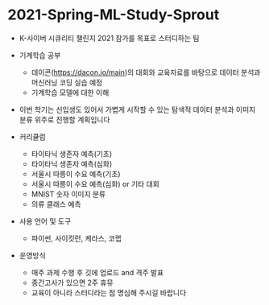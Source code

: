 # 2021-Spring-ML-Study-Sprout
- K-사이버 시큐리티 챌린지 2021 참가를 목표로 스터디하는 팀
- 기계학습 공부
  - 데이콘(https://dacon.io/main)의 대회와 교육자료를 바탕으로 데이터 분석과 머신러닝 코딩 실습 예정
  - 기계학습 모델에 대한 이해

- 이번 학기는 신입생도 있어서 가볍게 시작할 수 있는 탐색적 데이터 분석과 이미지 분류 위주로 진행할 계획입니다
- 커리큘럼
  - 타이타닉 생존자 예측(기초)
  - 타이타닉 생존자 예측(심화)
  - 서울시 따릉이 수요 예측(기초)
  - 서울시 따릉이 수요 예측(심화) or 기타 대회
  - MNIST 숫자 이미지 분류 
  - 의류 클래스 예측

- 사용 언어 및 도구
  - 파이썬, 사이킷런, 케라스, 코랩

- 운영방식
  - 매주 과제 수행 후 깃에 업로드 and 격주 발표
  - 중간고사가 있으면 2주 휴뮤
  - 교육이 아니라 스터디라는 점 명심해 주시길 바랍니다
